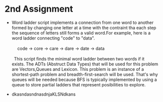 # 2nd Assignment 

* Word ladder script implements a connection from one word to another formed by changing one letter at a time with the contraint tha each step the sequence of letters still forms a valid word.For example, here is a word ladder connecting "code" to "data".  <br /> <br />
&ensp;&ensp; code → core → care → dare → date → data   <br />            
&ensp;This script finds the minimal word ladder between two words if it exists. The ADTs (Abstruct Data Types) that will be used for this problem are
Vectors,Queues and Lexicon. This problem is an instance of a shortest-path problem and breadth-first-search will be used. That's why
queues will be needed because BFS is typically implemented by using a queue to store partial ladders that represent posibilities to explore.

* dkasndasndnasdnjaKLSNdkans

